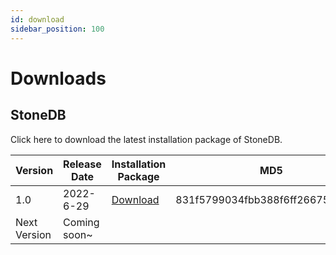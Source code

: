 ```yaml
---
id: download
sidebar_position: 100
---
```


# Downloads

## StoneDB

Click here to download the latest installation package of StoneDB.

| Version | Release Date | Installation Package | MD5 |
| --- | --- | --- | --- |
| 1.0 | 2022-6-29 | [Download](https://static.stoneatom.com/stonedb-ce-5.6-v1.0.0.el7.x86_64.tar.gz) | 831f5799034fbb388f6ff26675b7951e |
| Next Version | Coming soon~  | |

